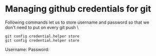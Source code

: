 # Managing github credentials for git

Following commands let us to store username and password so that we don't need to put on every git push \

    git config credential.helper store
    git config credential.helper store

Username: <type your username>
Password: <type your password>